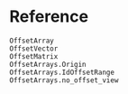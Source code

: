 # Reference

```@docs
OffsetArray
OffsetVector
OffsetMatrix
OffsetArrays.Origin
OffsetArrays.IdOffsetRange
OffsetArrays.no_offset_view
```
